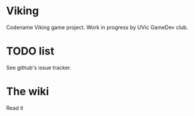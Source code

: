 Viking
=================

Codename Viking game project. Work in progress by UVic GameDev club.

TODO list
=================

See github's issue tracker.

The wiki
=================

Read it
